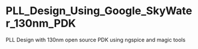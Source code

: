 # PLL_Design_Using_Google_SkyWater_130nm_PDK
PLL Design with 130nm open source PDK using ngspice and magic tools
